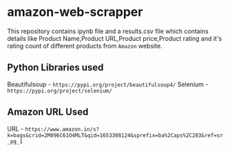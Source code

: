 # amazon-web-scrapper
This repository contains ipynb file and a results.csv file which contains details like Product Name,Product URL,Product price,Product rating and it's rating count of different products from `Amazon` website.

## Python Libraries used
Beautifulsoup - `https://pypi.org/project/beautifulsoup4/`
Selenium - `https://pypi.org/project/selenium/`

## Amazon URL Used
URL - `https://www.amazon.in/s?k=bags&crid=2M096C61O4MLT&qid=1653308124&sprefix=ba%2Caps%2C283&ref=sr_pg_1`
